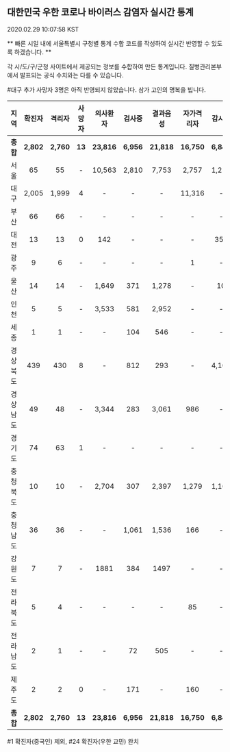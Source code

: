 
## 대한민국 우한 코로나 바이러스 감염자 실시간 통계
2020.02.29 10:07:58 KST

** 빠른 시일 내에 서울특별시 구청별 통계 수합 코드를 작성하여 실시간 반영할 수 있도록 하겠습니다. **

각 시/도/구/군청 사이트에서 제공되는 정보를 수합하여 만든 통계입니다.
질병관리본부에서 발표되는 공식 수치와는 다를 수 있습니다.

#대구 추가 사망자 3명은 아직 반영되지 않았습니다. 삼가 고인의 명복을 빕니다.
        
|  지역  | 확진자 |  격리자  |  사망자  |  의사환자  |  검사중  |  결과음성  |  자가격리자  |  감시중  |  감시해제  |  완치  |
|:------:|:------:|:--------:|:--------:|:----------:|:--------:|:----------------:|:------------:|:--------:|:----------:|:--:|
|**총합**|**2,802**|**2,760**|**13**|**23,816**|**6,956**|**21,818**|**16,750**|**6,840**|**3,153**|**28**|
|서울|65|55|-|10,563|2,810|7,753|2,757|1,211|1,127|10|
|대구|2,005|1,999|4 |-|-|-|11,316|-|-|2 |
|부산|66|66|-|-|-|-|-|-|-|-|
|대전|13|13|0|142|-|-|-|353|1703|-|
|광주|9|6|-|-|-|-|1|-|-|2|
|울산|14|14|-|1,649|371|1,278|-|10|18|-|
|인천|5|5|-|3,533|581|2,952|-|-|-|-|
|세종|1|1|-|-|104|546|-|-|-|-|
|경상북도|439|430|8|-|812|293|-|4,106|178|1|
|경상남도|49|48|-|3,344|283|3,061|986|-|-|1|
|경기도|74|63|1|-|-|-|-|-|-|10|
|충청북도|10|10|-|2,704|307|2,397|1,279|1,160|119|-|
|충청남도|36|36|-|-|1,061|1,536|166|-|-|-|
|강원도|7|7|-|1881|384|1497|-|-|-|-|
|전라북도|5|4|-|-|-|-|85|-|-|1|
|전라남도|2|1|-|-|72|505|-|-|1|1|
|제주도|2|2|0|-|171|-|160|-|7|-|
|**총합**|**2,802**|**2,760**|**13**|**23,816**|**6,956**|**21,818**|**16,750**|**6,840**|**3,153**|**28**|

        

#1 확진자(중국인) 제외, #24 확진자(우한 교민) 완치
